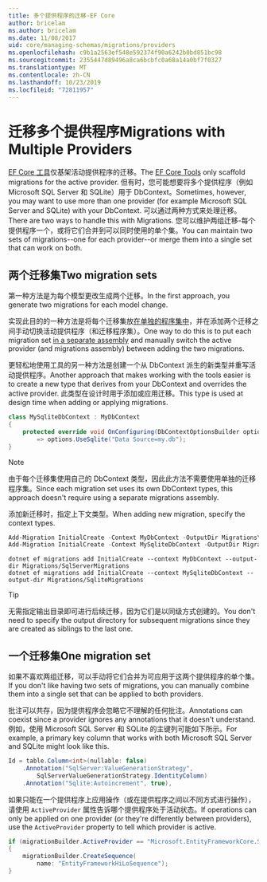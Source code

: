 ```yaml
---
title: 多个提供程序的迁移-EF Core
author: bricelam
ms.author: bricelam
ms.date: 11/08/2017
uid: core/managing-schemas/migrations/providers
ms.openlocfilehash: c9b1a2563ef548e592374f90a6242b0bd851bc98
ms.sourcegitcommit: 2355447d89496a8ca6bcbfc0a68a14a0bf7f0327
ms.translationtype: MT
ms.contentlocale: zh-CN
ms.lasthandoff: 10/23/2019
ms.locfileid: "72811957"
---
```

# <a name="migrations-with-multiple-providers"></a><span data-ttu-id="8848f-102">迁移多个提供程序</span><span class="sxs-lookup"><span data-stu-id="8848f-102">Migrations with Multiple Providers</span></span>

<span data-ttu-id="8848f-103">[EF Core 工具][1]仅基架活动提供程序的迁移。</span><span class="sxs-lookup"><span data-stu-id="8848f-103">The [EF Core Tools][1] only scaffold migrations for the active provider.</span></span> <span data-ttu-id="8848f-104">但有时，您可能想要将多个提供程序（例如 Microsoft SQL Server 和 SQLite）用于 DbContext。</span><span class="sxs-lookup"><span data-stu-id="8848f-104">Sometimes, however, you may want to use more than one provider (for example Microsoft SQL Server and SQLite) with your DbContext.</span></span> <span data-ttu-id="8848f-105">可以通过两种方式来处理迁移。</span><span class="sxs-lookup"><span data-stu-id="8848f-105">There are two ways to handle this with Migrations.</span></span> <span data-ttu-id="8848f-106">您可以维护两组迁移-每个提供程序一个，或将它们合并到可以同时使用的单个集。</span><span class="sxs-lookup"><span data-stu-id="8848f-106">You can maintain two sets of migrations--one for each provider--or merge them into a single set that can work on both.</span></span>

## <a name="two-migration-sets"></a><span data-ttu-id="8848f-107">两个迁移集</span><span class="sxs-lookup"><span data-stu-id="8848f-107">Two migration sets</span></span>

<span data-ttu-id="8848f-108">第一种方法是为每个模型更改生成两个迁移。</span><span class="sxs-lookup"><span data-stu-id="8848f-108">In the first approach, you generate two migrations for each model change.</span></span>

<span data-ttu-id="8848f-109">实现此目的的一种方法是将每个迁移集放[在单独的程序集中][2]，并在添加两个迁移之间手动切换活动提供程序（和迁移程序集）。</span><span class="sxs-lookup"><span data-stu-id="8848f-109">One way to do this is to put each migration set [in a separate assembly][2] and manually switch the active provider (and migrations assembly) between adding the two migrations.</span></span>

<span data-ttu-id="8848f-110">更轻松地使用工具的另一种方法是创建一个从 DbContext 派生的新类型并重写活动提供程序。</span><span class="sxs-lookup"><span data-stu-id="8848f-110">Another approach that makes working with the tools easier is to create a new type that derives from your DbContext and overrides the active provider.</span></span> <span data-ttu-id="8848f-111">此类型在设计时用于添加或应用迁移。</span><span class="sxs-lookup"><span data-stu-id="8848f-111">This type is used at design time when adding or applying migrations.</span></span>

``` csharp
class MySqliteDbContext : MyDbContext
{
    protected override void OnConfiguring(DbContextOptionsBuilder options)
        => options.UseSqlite("Data Source=my.db");
}
```

> [!NOTE]
> <span data-ttu-id="8848f-112">由于每个迁移集使用自己的 DbContext 类型，因此此方法不需要使用单独的迁移程序集。</span><span class="sxs-lookup"><span data-stu-id="8848f-112">Since each migration set uses its own DbContext types, this approach doesn't require using a separate migrations assembly.</span></span>

<span data-ttu-id="8848f-113">添加新迁移时，指定上下文类型。</span><span class="sxs-lookup"><span data-stu-id="8848f-113">When adding new migration, specify the context types.</span></span>

``` powershell
Add-Migration InitialCreate -Context MyDbContext -OutputDir Migrations\SqlServerMigrations
Add-Migration InitialCreate -Context MySqliteDbContext -OutputDir Migrations\SqliteMigrations
```

``` Console
dotnet ef migrations add InitialCreate --context MyDbContext --output-dir Migrations/SqlServerMigrations
dotnet ef migrations add InitialCreate --context MySqliteDbContext --output-dir Migrations/SqliteMigrations
```

> [!TIP]
> <span data-ttu-id="8848f-114">无需指定输出目录即可进行后续迁移，因为它们是以同级方式创建的。</span><span class="sxs-lookup"><span data-stu-id="8848f-114">You don't need to specify the output directory for subsequent migrations since they are created as siblings to the last one.</span></span>

## <a name="one-migration-set"></a><span data-ttu-id="8848f-115">一个迁移集</span><span class="sxs-lookup"><span data-stu-id="8848f-115">One migration set</span></span>

<span data-ttu-id="8848f-116">如果不喜欢两组迁移，可以手动将它们合并为可应用于这两个提供程序的单个集。</span><span class="sxs-lookup"><span data-stu-id="8848f-116">If you don't like having two sets of migrations, you can manually combine them into a single set that can be applied to both providers.</span></span>

<span data-ttu-id="8848f-117">批注可以共存，因为提供程序会忽略它不理解的任何批注。</span><span class="sxs-lookup"><span data-stu-id="8848f-117">Annotations can coexist since a provider ignores any annotations that it doesn't understand.</span></span> <span data-ttu-id="8848f-118">例如，使用 Microsoft SQL Server 和 SQLite 的主键列可能如下所示。</span><span class="sxs-lookup"><span data-stu-id="8848f-118">For example, a primary key column that works with both Microsoft SQL Server and SQLite might look like this.</span></span>

``` csharp
Id = table.Column<int>(nullable: false)
    .Annotation("SqlServer:ValueGenerationStrategy",
        SqlServerValueGenerationStrategy.IdentityColumn)
    .Annotation("Sqlite:Autoincrement", true),
```

<span data-ttu-id="8848f-119">如果只能在一个提供程序上应用操作（或在提供程序之间以不同方式进行操作），请使用 `ActiveProvider` 属性告诉哪个提供程序处于活动状态。</span><span class="sxs-lookup"><span data-stu-id="8848f-119">If operations can only be applied on one provider (or they're differently between providers), use the `ActiveProvider` property to tell which provider is active.</span></span>

``` csharp
if (migrationBuilder.ActiveProvider == "Microsoft.EntityFrameworkCore.SqlServer")
{
    migrationBuilder.CreateSequence(
        name: "EntityFrameworkHiLoSequence");
}
```

  [1]: ../../miscellaneous/cli/index.md
  [2]: projects.md
